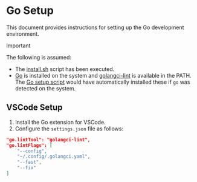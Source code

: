 # Go Setup

This document provides instructions for setting up the Go development environment.

> [!IMPORTANT]
> The following is assumed:
>
> * The [install.sh](../install.sh) script has been executed.
> * [Go](https://golang.org/) is installed on the system and [golangci-lint](https://golangci-lint.run/) is available in the PATH. The [Go setup script](../.config/nvim/scripts/lang/golang.sh) would have automatically installed these if `go` was detected on the system.

## VSCode Setup

1. Install the Go extension for VSCode.
2. Configure the `settings.json` file as follows:

```json
"go.lintTool": "golangci-lint",
"go.lintFlags": [
    "--config",
    "~/.config/.golangci.yaml",
    "--fast",
    "--fix"
]
